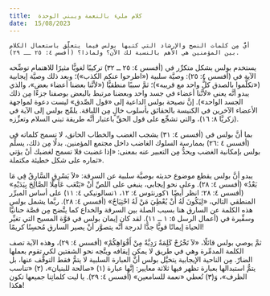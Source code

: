 ```yaml
---
title:  كلام مليء بالنعمة ويبني الوحدة
date:  15/08/2023
---
```


`أيٌّ مِن كلمات النصح والإرشاد التي كتبها بولس فيما يتعلَّق باستعمال الكلام بين المؤمنين هي الأهم بالنسبة لك الآن؟ ولماذا؟ (أفسس ٤: ٢٥ ــ ٢٩).`

يستخدم بولس بشكل متكرِّر في (أفسس ٤: ٢٥ ــ ٣٢) تركيبًا لغويًّا مثيرًا للاهتمام توضِّحه الآية في (أفسس ٤: ٢٥): وصيَّة سلبية («اطرحوا عنكم الكذب»)؛ وبعد ذلك وصيَّة إيجابية («تكلَّموا بالصدق كلُّ واحد مع قريبه»)؛ ثمَّ سببًا منطقيًّا («لأنَّنا بعضنا أعضاء بعض»، والذي يبدو أنَّه يعني «لأنَّنا أعضاء في جسد واحد وبعضنا مرتبط بالبعض بوصفنا جزءًا مِن ذلك الجسد الواحد»). إنَّ نصيحة بولس الداعية إلى «قول الصِّدق» ليست دعوة لمواجهة الأعضاء الآخرين في الكنيسة بالحقائق بأسلوب خالٍ مِن اللباقة. يلمِّح بولس إلى الآية في (زكريَّا ٨: ١٦)، والتي تشجِّع على قول الحقِّ باعتبار أنَّه طريقة تبني السلام وتعزِّزه.

بما أنَّ بولس في (أفسس ٤: ٣١) يشجب الغضب والخطاب الحانق، لا تسمح كلماته في (أفسس ٤ :٢٦) بممارسة السلوك الغاضب داخل مجتمع المؤمنين. بدلًا مِن ذلك، يسلِّم بولس بإمكانية الغضب ويحدُّ مِن التعبير عنه بمعنى: «إذا غضبت فلا تسمح لغضبك أنْ يؤتي ثماره على شكل خطيئة مكتملة».

يبدو أنَّ بولس يقطع موضوع حديثه بوصيَّة سلبية عن السرقة: «لاَ يَسْرِقِ السَّارِقُ فِي مَا بَعْدُ» (أفسس ٤: ٢٨). وعلى نحو إيجابي، ينبغي على اللصِّ أنْ «يَتْعَب عَامِلًا الصَّالِحَ بِيَدَيْهِ» (أفسس ٤: ٢٨؛ انظر أيضًا ١كورنثوس ٤: ١٢، ١تسالونيكي ٤: ١١) على أساس المبرِّر المنطقي التالي، «لِيَكُونَ لَهُ أَنْ يُعْطِيَ مَنْ لَهُ احْتِيَاجٌ» (أفسس ٤: ٢٨). ربَّما يشمل بولس هذه الكلمة عن السارق هنا بسبب الصلة بين السرقة والخداع كما يتَّضح مِن قصَّة حنانيَّا وسفِّيرة في (أعمال الرسل ٥: ١ ــ ١١). لقد كان إيمان بولس في قوَّة المسيح التي تغيِّر الحياة إيمانًا قويًّا جدًّا لدرجة أنَّه يتصوَّر أنْ يصير السارق مُحسِنًا كريمًا!

ثمَّ يوصي بولس قائلًا، «لاَ تَخْرُجْ كَلِمَةٌ رَدِيَّةٌ مِنْ أَفْوَاهِكُمْ» (أفسس ٤: ٢٩)، وهذه الآية تصف الكلمة المدمِّرة وهي في طريق لا يمكن إيقافه ويتَّجه نحو الشفتين لكي تقوم بعملها الضارّ. مِن الناحية الإيجابية يتخيَّل بولس أنَّ العبارة السلبية لا يتمُّ فقط التوقُّف عنها، بل يتمُّ استبدالها بعبارة تظهر فيها ثلاثة معايير: إنَّها عبارة (١) «صالحة للبنيان»، (٢) «تناسب الظرف»، وَ(٣) تُعطي «نعمة للسامعين» (أفسس ٤: ٢٩). يا ليت كلماتِنا جميعها تكون هكذا!